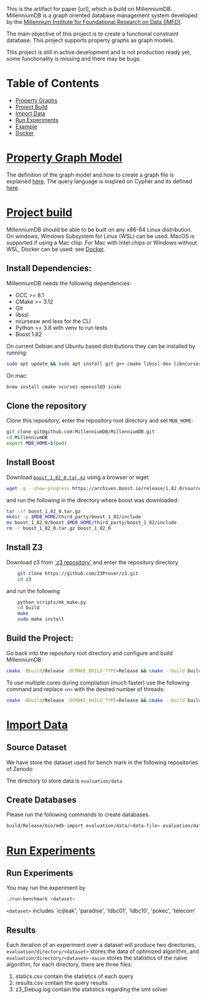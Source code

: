 This is the artifact for paper [url], which is build on MillenniumDB. MillenniumDB is a graph oriented database management system developed by the [Millennium Institute for Foundational Research on Data (IMFD)](https://imfd.cl/).  
 
The main objective of this project is to create a functional constraint database. This project supports property graphs as graph models. 

This project is still in active development and is not production ready yet, some functionality is missing and there may be bugs.


Table of Contents
================================================================================
- [Property Graphs](#property-graph-model)
- [Project Build](#project-build)
- [Import Data](#import-data)
- [Run Experiments](#run-experiments)
- [Example](#example)
- [Docker](#docker)


# [Property Graph Model](#millenniumdb)
The definition of the graph model and how to create a graph file is explained [here](doc/quad_model/data_model.md).
The query language is inspired on Cypher and its defined [here](doc/quad_model/query_language.md).



[Project build](#millenniumdb)
================================================================================
MillenniumDB should be able to be built on any x86-64 Linux distribution.
On windows, Windows Subsystem for Linux (WSL) can be used. MacOS is supported if using a Mac chip.
For Mac with Intel chips or Windows without WSL, Docker can be used: see [Docker](#docker).


Install Dependencies:
--------------------------------------------------------------------------------
MillenniumDB needs the following dependencies:
- GCC >= 8.1
- CMake >= 3.12
- Git
- libssl
- ncursesw and less for the CLI
- Python >= 3.8 with venv to run tests
- Boost 1.82

On current Debian and Ubuntu based distributions they can be installed by running:
```bash
sudo apt update && sudo apt install git g++ cmake libssl-dev libncurses-dev less python3 python3-venv libicu-dev
```

On mac:
```bash
brew install cmake ncurses openssl@3 icu4c
```

Clone the repository
--------------------------------------------------------------------------------
 Clone this repository, enter the repository root directory and set `MDB_HOME`:
```bash
git clone git@github.com:MillenniumDB/MillenniumDB.git
cd MillenniumDB
export MDB_HOME=$(pwd)
```


Install Boost
--------------------------------------------------------------------------------
Download [`boost_1_82_0.tar.gz`](https://archives.boost.io/release/1.82.0/source/boost_1_82_0.tar.gz) using a browser or wget:
```bash
wget -q --show-progress https://archives.boost.io/release/1.82.0/source/boost_1_82_0.tar.gz
```

and run the following in the directory where boost was downloaded:
```bash
tar -xf boost_1_82_0.tar.gz
mkdir -p $MDB_HOME/third_party/boost_1_82/include
mv boost_1_82_0/boost $MDB_HOME/third_party/boost_1_82/include
rm -r boost_1_82_0.tar.gz boost_1_82_0
```

Install Z3
-----------------------------------------------------------------------------------
Download z3 from [`z3 repository'](https://github.com/Z3Prover/z3) and enter the repository directory
```bash 
    git clone https://github.com/Z3Prover/z3.git
    cd z3
```

and run the following
```bash 
    python scripts/mk_make.py
    cd build
    make
    sudo make install
```

Build the Project:
--------------------------------------------------------------------------------
Go back into the repository root directory and configure and build MillenniumDB:
```bash
cmake -Bbuild/Release -DCMAKE_BUILD_TYPE=Release && cmake --build build/Release/
```
To use multiple cores during compilation (much faster) use the following command and replace `<n>` with the desired number of threads:
```bash
cmake -Bbuild/Release -DCMAKE_BUILD_TYPE=Release && cmake --build build/Release/ -j <n>
```

[Import Data](#import-data)
=================================================

Source Dataset
-------------------------------
We have store the dataset used for bench mark in the following repositories of Zenodo 


The directory to store data is ```evaluation/data```

Create Databases 
--------------------------
Please run the following commands to create databases. 

```bash 
build/Release/bin/mdb-import evaluation/data/<data-file> evaluation/databses/<db-directory>
```

[Run Experiments](#run-experiments)
================================================================================

Run Experiments
---------------
You may run the experiment by 
```bash
./run-benchmark <dataset>
```

```<dataset>``` includes `icijleak', 'paradise', 'ldbc01', 'ldbc10', 'pokec', 'telecom'


Results
---------------------------
Each iteration of an experiment over a dataset will produce two directories,  ```evaluation/directory/<dataset>``` stores 
the data of optimized algorithm, and ```evaluation/directory/<dataset>-naive``` stores the statistics of the naive algorithm, for each directory,
there are three files:

1. statics.csv contain the statistics of each query  
2. results.csv contain the query results
3. z3_Debug.log contain the statistics regarding the smt solver 



<!-- 
Results Visible
----------------------------------
You can visualize the results 
MillenniumDB supports two database formats: RDF and QuadModel. A RDF database can only be queried with SPARQL and a QuadModel database can only be queried with MQL. In this document we will focus on RDF/SPARQL.


Creating a Database
--------------------------------------------------------------------------------
```bash
build/Release/bin/mdb-import <data-file> <db-directory> [--prefixes <prefixes-file>]
```
- `<data-file>` is the path to the file containing the data to import, using the [Turtle](https://www.w3.org/TR/turtle/) format for RDF, or [QuadModel Format](doc/quad_model/data_model.md#import-format) for Property Graphs.
- `<db-directory>` is the path of the directory where the new database will be created.
- `--prefixes <prefixes-file>` is an optional path to a prefixes file (used only when using RDF).

### Prefix Definitions
The optional prefixes file passed using the `--prefixes` option contains one prefix per line. Each line consists of a prefix alias and the prefix itself:

```
http://www.myprefix.com/
https://other.prefix.com/foo
https://other.prefix.com/bar
```

Using a prefix file is optional, but helps reduce the space occupied by IRIs in the database when using the RDF model. MillenniumDB generates IDs for each prefix, and when importing IRIs into the database replaces any prefixes with IDs. For large databases this can safe a significant amount of space. The total number of user defined prefixes cannot exceed 255.


Querying a Database
--------------------------------------------------------------------------------
We implement the typical client/server model, so in order to query a database, you need to have a server running and then send queries to it.

### Run the Server
To run the server use the following command, passing the `<db-directory>` where the database was created:
```bash
build/Release/bin/mdb-server <db-directory>
```

**IMPORTANT:** we supposing you execute the server from the root directory of this repository (`MDB_HOME`). If you execute the server from another directory, the web server won't be available unless set the environment variable `MDB_BROWSER` is `$MDB_HOME/browser`.

### Execute a Query
The easiest way to run a query is to use the Web Browser at http://localhost:4321/ after starting the server.

The other option is sending the query via HTTP request.

The MillenniumDB SPARQL server supports all three query operations specified in the [SPARQL 1.1 Protocol](https://www.w3.org/TR/2013/REC-sparql11-protocol-20130321/#query-operation):
- `query via GET`
- `query via URL-encoded POST`
- `query via POST directly`

When using Property Graphs, we expect an HTTP POST where query is contained in the request body.

We provide a script to make queries using curl.
To use it you have to pass a file with the query as a parameter:
```bash
bash scripts/query <query-file>
```

where `<query-file>` is the path to a file containing a query in SPARQL format.

For updates, we have an analogous script:
```bash
bash scripts/update <query-file>
```


[Example](#millenniumdb)
================================================================================
This is a step by step example of creating a database, running the server and making a query.
To run this example MillenniumDB has to be [built](#project-build) first.


Create an Example Database
--------------------------------------------------------------------------------
From the repository root directory run the following command to create the example database:
```bash
build/Release/bin/mdb-import data/example-rdf-database.ttl data/example-rdf-database
```
That should have created the directory `data/example-rdf-database` containing a database initialized with the data from `data/example-rdf-database.ttl`.


Launch the Server
--------------------------------------------------------------------------------
The server can now be launched with the previously created database:
```
build/Release/bin/mdb-server data/example-rdf-database
```


Execute a Query
--------------------------------------------------------------------------------
Go to http://localhost:4321/

Remove the Database
--------------------------------------------------------------------------------
To remove the database that was created just delete the directory:
```bash
rm -r data/example-rdf-database
```



[Docker](#millenniumdb)
================================================================================
We also supply a Dockerfile to build and run MillenniumDB using Docker.


Build the Docker Image
--------------------------------------------------------------------------------
To build a Docker image of MillenniumDB run the following:
```bash
docker build -t mdb .
```


Creating a Database
--------------------------------------------------------------------------------
Put any `.ttl` files into the `data` directory and from the repository root directory run:
```bash
docker run --rm --volume "$PWD"/data:/data mdb \
    mdb-import \
    /data/example-rdf-database.ttl \
    /data/example-rdf-database
```

You can change `/data/example-rdf-database.ttl` to the path of of your `.ttl` and
`/data/example-rdf-database` to the directory where you want the database to be
created. The `.ttl` files and database directories have to be inside `data`. The `.ttl`
file must not be a symbolic link to a `.ttl` file but a real one. Also the `.ttl` file must exist or else the DB will be created empty.

Running a Server
--------------------------------------------------------------------------------
To run the server with the previously created database use:
```bash
docker run --rm --volume "$PWD"/data:/data -p 1234:1234 -p 4321:4321 mdb \
    mdb-server /data/example-rdf-database
```


Executing a Query
--------------------------------------------------------------------------------
Go to http://localhost:4321/ to see the web interface (available while running the server).

Also we provide a script to make queries using the console:

```bash

Creating a Database
--------------------------------------------------------------------------------
```bash
build/Release/bin/mdb-import <data-file> <db-directory> [--prefixes <prefixes-file>]
```
- `<data-file>` is the path to the file containing the data to import, using the [Turtle](https://www.w3.org/TR/turtle/) format for RDF, or [QuadModel Format](doc/quad_model/data_model.md#import-format) for Property Graphs.
- `<db-directory>` is the path of the directory where the new database will be created.
- `--prefixes <prefixes-file>` is an optional path to a prefixes file (used only when using RDF).

### Prefix Definitions
The optional prefixes file passed using the `--prefixes` option contains one prefix per line. Each line consists of a prefix alias and the prefix itself:

```
http://www.myprefix.com/
https://other.prefix.com/foo
https://other.prefix.com/bar
```

Using a prefix file is optional, but helps reduce the space occupied by IRIs in the database when using the RDF model. MillenniumDB generates IDs for each prefix, and when importing IRIs into the database replaces any prefixes with IDs. For large databases this can safe a significant amount of space. The total number of user defined prefixes cannot exceed 255.


Querying a Database
--------------------------------------------------------------------------------
We implement the typical client/server model, so in order to query a database, you need to have a server running and then send queries to it.

### Run the Server
To run the server use the following command, passing the `<db-directory>` where the database was created:
```bash
build/Release/bin/mdb-server <db-directory>
```

**IMPORTANT:** we supposing you execute the server from the root directory of this repository (`MDB_HOME`). If you execute the server from another directory, the web server won't be available unless set the environment variable `MDB_BROWSER` is `$MDB_HOME/browser`.

### Execute a Query
The easiest way to run a query is to use the Web Browser at http://localhost:4321/ after starting the server.

The other option is sending the query via HTTP request.

The MillenniumDB SPARQL server supports all three query operations specified in the [SPARQL 1.1 Protocol](https://www.w3.org/TR/2013/REC-sparql11-protocol-20130321/#query-operation):
- `query via GET`
- `query via URL-encoded POST`
- `query via POST directly`

When using Property Graphs, we expect an HTTP POST where query is contained in the request body.

We provide a script to make queries using curl.
To use it you have to pass a file with the query as a parameter:
```bash
bash scripts/query <query-file>
```

where `<query-file>` is the path to a file containing a query in SPARQL format.

For updates, we have an analogous script:
```bash
bash scripts/update <query-file>
```


[Example](#millenniumdb)
================================================================================
This is a step by step example of creating a database, running the server and making a query.
To run this example MillenniumDB has to be [built](#project-build) first.


Create an Example Database
--------------------------------------------------------------------------------
From the repository root directory run the following command to create the example database:
```bash
build/Release/bin/mdb-import data/example-rdf-database.ttl data/example-rdf-database
```
That should have created the directory `data/example-rdf-database` containing a database initialized with the data from `data/example-rdf-database.ttl`.


Launch the Server
--------------------------------------------------------------------------------
The server can now be launched with the previously created database:
```
build/Release/bin/mdb-server data/example-rdf-database
```


Execute a Query
--------------------------------------------------------------------------------
Go to http://localhost:4321/

Remove the Database
--------------------------------------------------------------------------------
To remove the database that was created just delete the directory:
```bash
rm -r data/example-rdf-database
```



[Docker](#millenniumdb)
================================================================================
We also supply a Dockerfile to build and run MillenniumDB using Docker.


Build the Docker Image
--------------------------------------------------------------------------------
To build a Docker image of MillenniumDB run the following:
```bash
docker build -t mdb .
```


Creating a Database
--------------------------------------------------------------------------------
Put any `.ttl` files into the `data` directory and from the repository root directory run:
```bash
docker run --rm --volume "$PWD"/data:/data mdb \
    mdb-import \
    /data/example-rdf-database.ttl \
    /data/example-rdf-database
```

You can change `/data/example-rdf-database.ttl` to the path of of your `.ttl` and
`/data/example-rdf-database` to the directory where you want the database to be
created. The `.ttl` files and database directories have to be inside `data`. The `.ttl`
file must not be a symbolic link to a `.ttl` file but a real one. Also the `.ttl` file must exist or else the DB will be created empty.

Running a Server
--------------------------------------------------------------------------------
To run the server with the previously created database use:
```bash
docker run --rm --volume "$PWD"/data:/data -p 1234:1234 -p 4321:4321 mdb \
    mdb-server /data/example-rdf-database
```


Executing a Query
--------------------------------------------------------------------------------
Go to http://localhost:4321/ to see the web interface (available while running the server).

Also we provide a script to make queries using the console:

```bash
bash scripts/query <query-file>
```


Remove the Database
--------------------------------------------------------------------------------
To remove the database that was created just delete the directory:
```bash
rm -r data/example-rdf-database
```
Depending on your Docker configuration you may have to use sudo. -->
